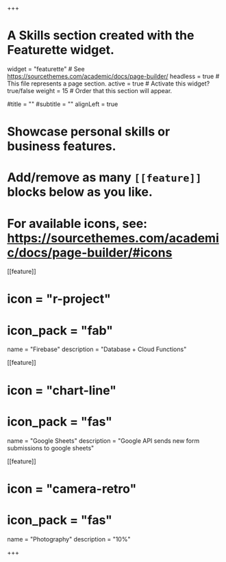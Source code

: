+++
# A Skills section created with the Featurette widget.
widget = "featurette"  # See https://sourcethemes.com/academic/docs/page-builder/
headless = true  # This file represents a page section.
active = true  # Activate this widget? true/false
weight = 15  # Order that this section will appear.

#title = ""
#subtitle = ""
alignLeft = true

# Showcase personal skills or business features.
# 
# Add/remove as many `[[feature]]` blocks below as you like.
# 
# For available icons, see: https://sourcethemes.com/academic/docs/page-builder/#icons

[[feature]]
  # icon = "r-project"
  # icon_pack = "fab"
  name = "Firebase"
  description = "Database + Cloud Functions"
  
[[feature]]
  # icon = "chart-line"
  # icon_pack = "fas"
  name = "Google Sheets"
  description = "Google API sends new form submissions to google sheets"  
  
[[feature]]
  # icon = "camera-retro"
  # icon_pack = "fas"
  name = "Photography"
  description = "10%"

+++
